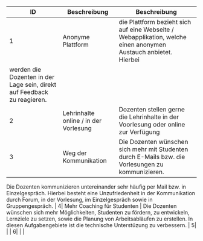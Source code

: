  ID | Beschreibung | Beschreibung |
----|--------------|-------|
 1| Anonyme Plattform  | die Plattform bezieht sich auf eine Webseite / Webapplikation, welche einen anonymen Austauch anbietet. Hierbei  
 werden die Dozenten in der Lage sein, direkt auf Feedback zu reagieren. | 
 2| Lehrinhalte online / in der Vorlesung | Dozenten stellen gerne die Lehrinhalte in der Voorlesung oder online zur Verfügung |
 3| Weg der Kommunikation  | Die Dozenten wünschen sich mehr mit Studenten durch E-Mails bzw. die Vorlesungen zu kommunizieren. 
 Die Dozenten kommunizieren untereinander sehr  häufig per Mail bzw. in Einzelgespräch. Hierbei besteht eine Unzufriedenheit in der 
 Kommunikation durch Forum, in der Vorlesung, im Einzelgespräch sowie in Gruppengespräch. | 
 4| Mehr Coaching für Studenten | Die Dozenten wünschen sich mehr Möglichkeiten, Studenten zu fördern, zu entwickeln,
 Lernziele zu setzen, sowie die Planung von Arbeitsabläufen zu erstellen. In diesen Aufgabengebiete ist die technische Unterstüzung zu 
 verbessern. |
 5| | |
 6| | |
